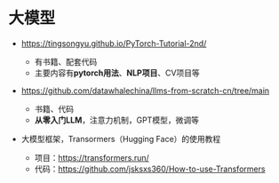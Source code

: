 

# 大模型
- https://tingsongyu.github.io/PyTorch-Tutorial-2nd/
  - 有书籍、配套代码
  - 主要内容有**pytorch用法**、**NLP项目**、CV项目等

- https://github.com/datawhalechina/llms-from-scratch-cn/tree/main
  - 书籍、代码
  - **从零入门LLM**，注意力机制，GPT模型，微调等
 
- 大模型框架，Transormers（Hugging Face）的使用教程
  - 项目：https://transformers.run/
  - 代码：https://github.com/jsksxs360/How-to-use-Transformers
